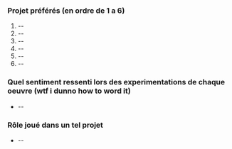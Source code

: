 ### Projet préférés (en ordre de 1 a 6)
1. --
2. --
3. --
4. --
5. --
6. --

### Quel sentiment ressenti lors des experimentations de chaque oeuvre (wtf i dunno how to word it)
* --

### Rôle joué dans un tel projet
* --
